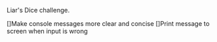 Liar's Dice challenge.

[]Make console messages more clear and concise
[]Print message to screen when input is wrong
